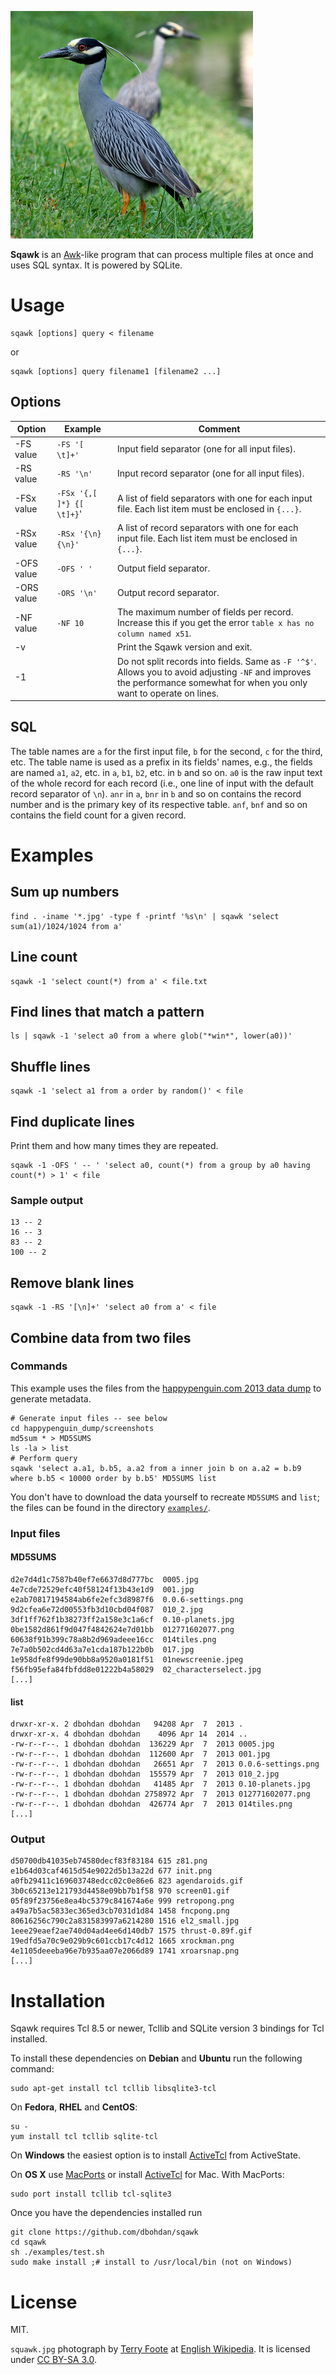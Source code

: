 ![A squawk](squawk.jpg)

**Sqawk** is an [Awk](http://awk.info/)-like program that can process multiple files at once and uses SQL syntax. It is powered by SQLite.

# Usage

    sqawk [options] query < filename

or

    sqawk [options] query filename1 [filename2 ...]

## Options

| Option | Example | Comment |
|--------|---------|---------|
| -FS value | `-FS '[ \t]+'` | Input field separator (one for all input files). |
| -RS value | `-RS '\n'` | Input record separator (one for all input files). |
| -FSx value | `-FSx '{,[ ]*} {[ \t]+}`' | A list of field separators with one for each input file. Each list item must be enclosed in `{...}`. |
| -RSx value | `-RSx '{\n} {\n}'` | A list of record separators with one for each input file. Each list item must be enclosed in `{...}`. |
| -OFS value | `-OFS ' '` | Output field separator. |
| -ORS value | `-ORS '\n'` | Output record separator. |
| -NF value | `-NF 10` | The maximum number of fields per record. Increase this if you get the error `table x has no column named x51`. |
| -v | | Print the Sqawk version and exit. |
| -1 | | Do not split records into fields. Same as `-F '^$'`. Allows you to avoid adjusting `-NF` and improves the performance somewhat for when you only want to operate on lines. |

## SQL

The table names are `a` for the first input file, `b` for the second, `c` for the third, etc. The table name is used as a prefix in its fields' names, e.g., the fields are named `a1`, `a2`, etc. in `a`, `b1`, `b2`, etc. in `b` and so on. `a0` is the raw input text of the whole record for each record (i.e., one line of input with the default record separator of `\n`). `anr` in `a`, `bnr` in `b` and so on contains the record number and is the primary key of its respective  table. `anf`, `bnf` and so on contains the field count for a given record.

# Examples

## Sum up numbers

    find . -iname '*.jpg' -type f -printf '%s\n' | sqawk 'select sum(a1)/1024/1024 from a'

## Line count

    sqawk -1 'select count(*) from a' < file.txt

## Find lines that match a pattern

    ls | sqawk -1 'select a0 from a where glob("*win*", lower(a0))'

## Shuffle lines

    sqawk -1 'select a1 from a order by random()' < file

## Find duplicate lines

Print them and how many times they are repeated.

    sqawk -1 -OFS ' -- ' 'select a0, count(*) from a group by a0 having count(*) > 1' < file

### Sample output

    13 -- 2
    16 -- 3
    83 -- 2
    100 -- 2

## Remove blank lines

    sqawk -1 -RS '[\n]+' 'select a0 from a' < file

## Combine data from two files

### Commands

This example uses the files from the [happypenguin.com 2013 data dump](https://archive.org/details/happypenguin_xml_dump_2013) to generate metadata.

    # Generate input files -- see below
    cd happypenguin_dump/screenshots
    md5sum * > MD5SUMS
    ls -la > list
    # Perform query
    sqawk 'select a.a1, b.b5, a.a2 from a inner join b on a.a2 = b.b9 where b.b5 < 10000 order by b.b5' MD5SUMS list

You don't have to download the data yourself to recreate `MD5SUMS` and `list`; the files  can be found in the directory [`examples/`](./examples/).

### Input files

#### MD5SUMS

```
d2e7d4d1c7587b40ef7e6637d8d777bc  0005.jpg
4e7cde72529efc40f58124f13b43e1d9  001.jpg
e2ab70817194584ab6fe2efc3d8987f6  0.0.6-settings.png
9d2cfea6e72d00553fb3d10cbd04f087  010_2.jpg
3df1ff762f1b38273ff2a158e3c1a6cf  0.10-planets.jpg
0be1582d861f9d047f4842624e7d01bb  012771602077.png
60638f91b399c78a8b2d969adeee16cc  014tiles.png
7e7a0b502cd4d63a7e1cda187b122b0b  017.jpg
1e958dfe8f99de90bb8a9520a0181f51  01newscreenie.jpeg
f56fb95efa84fbfdd8e01222b4a58029  02_characterselect.jpg
[...]
```

#### list

```
drwxr-xr-x. 2 dbohdan dbohdan   94208 Apr  7  2013 .
drwxr-xr-x. 4 dbohdan dbohdan    4096 Apr 14  2014 ..
-rw-r--r--. 1 dbohdan dbohdan  136229 Apr  7  2013 0005.jpg
-rw-r--r--. 1 dbohdan dbohdan  112600 Apr  7  2013 001.jpg
-rw-r--r--. 1 dbohdan dbohdan   26651 Apr  7  2013 0.0.6-settings.png
-rw-r--r--. 1 dbohdan dbohdan  155579 Apr  7  2013 010_2.jpg
-rw-r--r--. 1 dbohdan dbohdan   41485 Apr  7  2013 0.10-planets.jpg
-rw-r--r--. 1 dbohdan dbohdan 2758972 Apr  7  2013 012771602077.png
-rw-r--r--. 1 dbohdan dbohdan  426774 Apr  7  2013 014tiles.png
[...]
```

### Output

```
d50700db41035eb74580decf83f83184 615 z81.png
e1b64d03caf4615d54e9022d5b13a22d 677 init.png
a0fb29411c169603748edcc02c0e86e6 823 agendaroids.gif
3b0c65213e121793d4458e09bb7b1f58 970 screen01.gif
05f89f23756e8ea4bc5379c841674a6e 999 retropong.png
a49a7b5ac5833ec365ed3cb7031d1d84 1458 fncpong.png
80616256c790c2a831583997a6214280 1516 el2_small.jpg
1eee29eaef2ae740d04ad4ee6d140db7 1575 thrust-0.89f.gif
19edfd5a70c9e029b9c601ccb17c4d12 1665 xrockman.png
4e1105deeeba96e7b935aa07e2066d89 1741 xroarsnap.png
[...]
```

# Installation

Sqawk requires Tcl 8.5 or newer, Tcllib and SQLite version 3 bindings for Tcl installed.

To install these dependencies on **Debian** and **Ubuntu** run the following command:

    sudo apt-get install tcl tcllib libsqlite3-tcl

On **Fedora**, **RHEL** and **CentOS**:

    su -
    yum install tcl tcllib sqlite-tcl

On **Windows** the easiest option is to install [ActiveTcl](http://www.activestate.com/activetcl/downloads) from ActiveState.

On **OS X** use [MacPorts](https://www.macports.org/) or install [ActiveTcl](http://www.activestate.com/activetcl/downloads) for Mac. With MacPorts:

    sudo port install tcllib tcl-sqlite3

Once you have the dependencies installed run

    git clone https://github.com/dbohdan/sqawk
    cd sqawk
    sh ./examples/test.sh
    sudo make install ;# install to /usr/local/bin (not on Windows)

# License

MIT.

`squawk.jpg` photograph by [Terry Foote](https://en.wikipedia.org/wiki/User:Terry_Foote) at [English Wikipedia](https://en.wikipedia.org/wiki/). It is licensed under [CC BY-SA 3.0](http://creativecommons.org/licenses/by-sa/3.0/).
